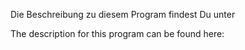 Die Beschreibung zu diesem Program findest Du unter

The description for this program can be found here:


